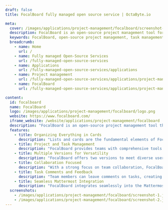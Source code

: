 ```yaml
---
draft: false
title: FocalBoard fully managed open source service | OctaByte.io

meta:
  cover: /images/applications/project-management/focalboard/screenshot-1.jpg
  description: FocalBoard is an open-source project management tool for organizing tasks and projects, offering collaboration features, task tracking, and seamless integrations for teams of any size.
  keywords: FocalBoard, open-source project management, task management, team collaboration, productivity tool, Asana alternative, Trello alternative, Mattermost integration, project tracking, task organizing software
  breadcrumb:
    - name: Home
      url: /
    - name: Fully managed Open-Source Services
      url: /fully-managed-open-source-services
    - name: Applications
      url: /fully-managed-open-source-services/applications
    - name: Project management
      url: /fully-managed-open-source-services/applications/project-management
    - name: FocalBoard
      url: /fully-managed-open-source-services/applications/project-management/focalboard

content:
  id: focalboard
  name: FocalBoard
  logo: /images/applications/project-management/focalboard/logo.png
  website: https://www.focalboard.com/
  iframe_website: /website/applications/project-management/focalboard
  description: "FocalBoard is an open-source project management tool that serves as a powerful alternative to popular platforms like Asana, Trello, and Notion. Designed for both personal and collaborative use, FocalBoard enables teams to stay aligned, complete tasks, and achieve milestones with ease. Available as a stand-alone application or seamlessly integrated into the Mattermost platform, FocalBoard helps streamline task management and collaboration in a user-friendly interface. Whether you're working solo or in a remote team, FocalBoard offers the flexibility and features necessary to keep projects organized and on track."
  features:
    - title: Organizing Everything in Cards
      description: "Lists and cards are the fundamental elements of FocalBoard. With this flexible structure, users can manage tasks, track progress, and assign responsibilities in an intuitive way. You can also expand functionality with timelines, productivity metrics, and calendars."
    - title: Project and Task Management
      description: "FocalBoard provides teams with comprehensive tools to manage and track multiple projects and tasks. The platform ensures real-time updates, clear visibility, and easy accessibility, making it ideal for remote teams to stay connected and aligned."
    - title: Multiple Versions for Versatility
      description: "FocalBoard offers two versions to meet diverse user needs. For personal use, it's available for download on Microsoft and Apple app stores, or as a desktop version for Linux. For collaborative projects, users can install it on a personal server for enhanced control and customization."
    - title: Collaboration Focused
      description: "With a strong focus on team collaboration, FocalBoard lets users invite others to their digital workspace. When any changes are made to tasks, collaborators are immediately alerted, ensuring everyone stays up-to-date on project progress."
    - title: Task Comments and Feedback
      description: "Team members can leave comments on tasks, creating a space for feedback and discussions. This feature promotes collaboration and helps ensure that all aspects of a task are clearly understood and actioned by the team."
    - title: Seamless Mattermost Integration
      description: "FocalBoard integrates seamlessly into the Mattermost platform, providing a unified workspace for communication and task management. This integration allows teams to manage tasks directly within the Mattermost environment, improving workflow efficiency and task visibility."
  screenshots:
    - /images/applications/project-management/focalboard/screenshot-1.jpeg
    - /images/applications/project-management/focalboard/screenshot-2.jpeg
---
```

